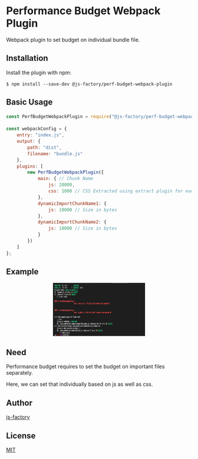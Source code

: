 # Performance Budget Webpack Plugin

Webpack plugin to set budget on individual bundle file.

## Installation

Install the plugin with npm:

```shell
$ npm install --save-dev @js-factory/perf-budget-webpack-plugin
```

## Basic Usage

```javascript
const PerfBudgetWebpackPlugin = require("@js-factory/perf-budget-webpack-plugin");

const webpackConfig = {
    entry: "index.js",
    output: {
        path: "dist",
        filename: "bundle.js"
    },
    plugins: [
        new PerfBudgetWebpackPlugin({
            main: { // Chunk Name
                js: 20000,
                css: 1000 // CSS Extracted using extract plugin for each chunk
            },
            dynamicImportChunkName1: {
                js: 10000 // Size in bytes
            },
            dynamicImportChunkName2: {
                js: 10000 // Size in bytes
            }
        })
    ]
};
```
## Example

<p align="center">
    <img alt="marvels" src="/error.png" height="144" width="250">
</p>

## Need

Performance budget requires to set the budget on important files separately.

Here, we can set that individually based on js as well as css.

## Author

[js-factory](https://github.com/js-factory)

## License

[MIT](LICENSE)
